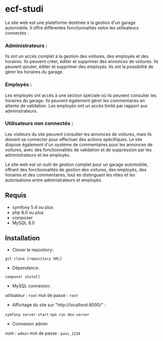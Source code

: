 # **ecf-studi**

Le site web est une plateforme destinée à la gestion d'un garage automobile. Il offre différentes fonctionnalités selon les utilisateurs connectés :

### **Administrateurs** :

Ils ont un accès complet à la gestion des voitures, des employés et des horaires.
Ils peuvent créer, éditer et supprimer des annonces de voitures.
Ils peuvent ajouter, éditer et supprimer des employés.
Ils ont la possibilité de gérer les horaires du garage.

### **Employés** :

Les employés ont accès à une section spéciale où ils peuvent consulter les horaires du garage.
Ils peuvent également gérer les commentaires en attente de validation.
Les employés ont un accès limité par rapport aux administrateurs.

### **Utilisateurs non connectés** :

Les visiteurs du site peuvent consulter les annonces de voitures, mais ils doivent se connecter pour effectuer des actions spécifiques.
Le site dispose également d'un système de commentaires pour les annonces de voitures, avec des fonctionnalités de validation et de suppression par les administrateurs et les employés.

Le site web est un outil de gestion complet pour un garage automobile, offrant des fonctionnalités de gestion des voitures, des employés, des horaires et des commentaires, tout en distinguant les rôles et les autorisations entre administrateurs et employés.

## **Requis** 

- symfony 5.4 ou plus
- php 8.0 ou plus
- composer
- MySQL 8.0

## **Installation**

- Cloner le repository:
  
`git clone [repository URL]`
- Dépendance:
  
`composer install`
- MySQL connexion:
  
utilisateur  : `root`
mot de passe : `root`
- Affichage du site sur "http://localhost:8000/" :
  
`symfony server-start`
`npm run dev-server`
- Connexion admin
  
nom : `admin`
mot de passe : `pass_1234`
